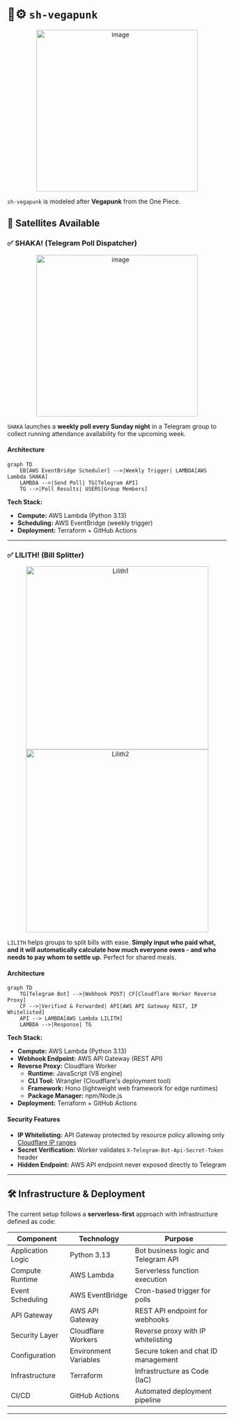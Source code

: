 # 🤖⚙️ `sh-vegapunk`

<div align="center">
  <img width="370" alt="image" src="https://github.com/user-attachments/assets/3c547c52-70fa-4a8f-81b6-fcf703c7ce93" />
</div>

`sh-vegapunk` is modeled after **Vegapunk** from the One Piece.

## 🚀 Satellites Available

### ✅ SHAKA! (Telegram Poll Dispatcher)
<div align="center">
  <img width="370" alt="image" src="https://github.com/user-attachments/assets/afdce1b3-cdf6-4f93-91e2-efe61d851870" />
</div>

`SHAKA` launches a **weekly poll every Sunday night** in a Telegram group to collect running attendance availability for the upcoming week. 

#### Architecture
```mermaid
graph TD
    EB[AWS EventBridge Scheduler] -->|Weekly Trigger| LAMBDA[AWS Lambda SHAKA]
    LAMBDA -->|Send Poll| TG[Telegram API]
    TG -->|Poll Results| USERS[Group Members]
```


**Tech Stack:**
- **Compute:** AWS Lambda (Python 3.13)
- **Scheduling:** AWS EventBridge (weekly trigger)
- **Deployment:** Terraform + GitHub Actions

---

### ✅ LILITH! (Bill Splitter)
<div align="center">
  <img width="419" alt="Lilith1" src="https://github.com/user-attachments/assets/d297e487-d909-43de-86ec-71cb334cacaf" />
  <img width="419" alt="Lilith2" src="https://github.com/user-attachments/assets/3e0802eb-9f83-472f-9f0d-6666671181f3" />
</div>

`LILITH` helps groups to split bills with ease. **Simply input who paid what, and it will automatically calculate how much everyone owes - and who needs to pay whom to settle up.** Perfect for shared meals.

#### Architecture
```mermaid
graph TD
    TG[Telegram Bot] -->|Webhook POST| CF[Cloudflare Worker Reverse Proxy]
    CF -->|Verified & Forwarded| API[AWS API Gateway REST, IP Whitelisted]
    API --> LAMBDA[AWS Lambda LILITH]
    LAMBDA -->|Response| TG
```

**Tech Stack:**
- **Compute:** AWS Lambda (Python 3.13)
- **Webhook Endpoint:** AWS API Gateway (REST API)
- **Reverse Proxy:** Cloudflare Worker
  - **Runtime:** JavaScript (V8 engine)
  - **CLI Tool:** Wrangler (Cloudflare's deployment tool)
  - **Framework:** Hono (lightweight web framework for edge runtimes)
  - **Package Manager:** npm/Node.js
- **Deployment:** Terraform + GitHub Actions

#### Security Features
- **IP Whitelisting:** API Gateway protected by resource policy allowing only [Cloudflare IP ranges](https://www.cloudflare.com/ips/)
- **Secret Verification:** Worker validates `X-Telegram-Bot-Api-Secret-Token` header
- **Hidden Endpoint:** AWS API endpoint never exposed directly to Telegram

---

## 🛠️ Infrastructure & Deployment

The current setup follows a **serverless-first** approach with infrastructure defined as code:

| Component          | Technology           | Purpose                                |
|--------------------|----------------------|----------------------------------------|
| Application Logic  | Python 3.13          | Bot business logic and Telegram API    |
| Compute Runtime    | AWS Lambda           | Serverless function execution          |
| Event Scheduling   | AWS EventBridge      | Cron-based trigger for polls           |
| API Gateway        | AWS API Gateway      | REST API endpoint for webhooks         |
| Security Layer     | Cloudflare Workers   | Reverse proxy with IP whitelisting     |
| Configuration      | Environment Variables| Secure token and chat ID management    |
| Infrastructure     | Terraform            | Infrastructure as Code (IaC)           |
| CI/CD              | GitHub Actions       | Automated deployment pipeline          |

---
